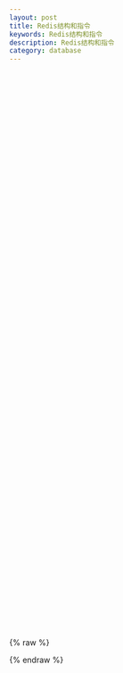 ```yaml
---
layout: post
title: Redis结构和指令
keywords: Redis结构和指令
description: Redis结构和指令
category: database
---
```


<div id="jsmind_container" contenteditable="true"  style="width:100%;height:1000px;"></div>



{% raw %}
<script type="text/javascript">
    var mind = {
        meta:{name:'mind',author:'feerung@gmail.com',version:'1'},
        format:'node_tree',
        /* 数据内容 */
        data: {
            "id": "root",
            "topic": "Redis结构",
            "children": [
                {
                    "id": "string",
                    "topic": "string(字符，整形，浮点)",
                    "direction": "right",
                    "expanded": true,
                    "children": [
                        {"id": "string1","topic": "set key value 设置键值"},
                        {"id": "string2","topic": "get key 获取给定键的值"},
                        {"id": "string3","topic": "del key [key...] 删除给定键的值"},
                    ]
                },
                {
                    "id": "list",
                    "topic": "list(链表)",
                    "direction": "right",
                    "expanded": true,
                    "children": [
                        {"id": "list1","topic": "rpush key value 给定值推入右端"},
                        {"id": "list2","topic": "lrange key start stop 获取给定范围所有值"},
                        {"id": "list3","topic": "lindex key index 获取置指定位置单个元素"},
                        {"id": "list4","topic": "lpop key 左端弹出一个值并返回"},
                    ]
                },
                {
                    "id": "set",
                    "topic": "set(无序集合)",
                    "direction": "right",
                    "expanded": true,
                    "children": [
                        {"id": "set1","topic": "sadd key value 添加到集合"},
                        {"id": "set2","topic": "smembers key 返回集合包含的所有元素"},
                        {"id": "set3","topic": "sismember key value 检查指定元素是否在集合"},
                        {"id": "set4","topic": "srem key value 指定元素存在->移除"},
                    ]
                },
                {
                    "id": "hash",
                    "topic": "hash(散列)",
                    "direction": "right",
                    "expanded": true,
                    "children": [
                        {"id": "hash1","topic": "hset key field value 散列里关联给定的键值对"},
                        {"id": "hash2","topic": "hget key field 获取制定散列键的值"},
                        {"id": "hash3","topic": "hgetall key 获取散列包含的所有键值对"},
                        {"id": "hash4","topic": "hdel key field [field ...] 移除键值"},
                    ]
                },
                {
                    "id": "zset",
                    "topic": "zset(有序集合)",
                    "direction": "right",
                    "expanded": true,
                    "children": [
                        {"id": "zset1","topic": "zadd key score member [score member ...] 带有给定分值的成员添加到有序集合"},
                        {"id": "zset2","topic": "zrange key start stop [WITHSCORES] 根据元素位置获取"},
                        {"id": "zset3","topic": "zrangebyscore key min max [WITHSCORES] [LIMIT offset count] 获取给定范围值所有元素"},
                        {"id": "zset4","topic": "zrem key member [member ...] 如果元素存在，移除"},
                    ]
                }
            ]
        }
    };
    var options = {container:'jsmind_container',}

    var jm = new jsMind(options);
    jm.show(mind); 

</script>
{% endraw %}
